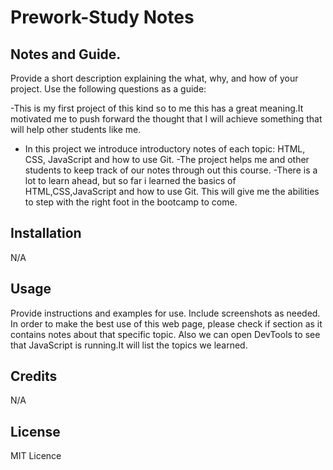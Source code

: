 # Prework-Study Notes

## Notes and Guide.

Provide a short description explaining the what, why, and how of your project. Use the following questions as a guide:

-This is my first project of this kind so to me this has a great meaning.It motivated me to push forward the thought that I will achieve something that will help other students like me.

- In this project we introduce introductory notes of each topic: HTML, CSS, JavaScript and how to use Git.
  -The project helps me and other students to keep track of our notes through out this course.
  -There is a lot to learn ahead, but so far i learned the basics of HTML,CSS,JavaScript and how to use Git. This will give me the abilities to step with the right foot in the bootcamp to come.

## Installation

N/A

## Usage

Provide instructions and examples for use. Include screenshots as needed.
In order to make the best use of this web page, please check if section as it contains notes about that specific topic. Also we can open DevTools to see that JavaScript is running.It will list the topics we learned.

## Credits

N/A

## License

MIT Licence
